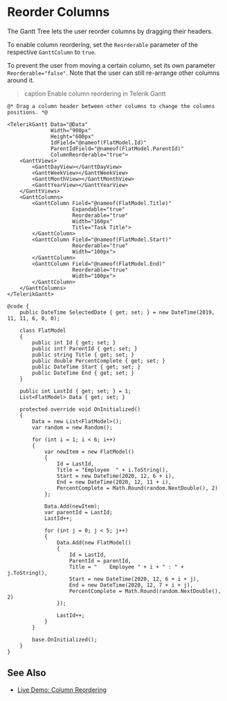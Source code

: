 
# Reorder Columns

The Gantt Tree lets the user reorder columns by dragging their headers.

To enable column reordering, set the `Reorderable` parameter of the respective `GanttColumn` to `true`.

To prevent the user from moving a certain column, set its own parameter `Reorderable="false"`. Note that the user can still re-arrange other columns around it.

>caption Enable column reordering in Telerik Gantt

````RAZOR
@* Drag a column header between other columns to change the columns positions. *@

<TelerikGantt Data="@Data"
              Width="900px"
              Height="600px"
              IdField="@nameof(FlatModel.Id)"
              ParentIdField="@nameof(FlatModel.ParentId)"
              ColumnReorderable="true">
    <GanttViews>
        <GanttDayView></GanttDayView>
        <GanttWeekView></GanttWeekView>
        <GanttMonthView></GanttMonthView>
        <GanttYearView></GanttYearView>
    </GanttViews>
    <GanttColumns>
        <GanttColumn Field="@nameof(FlatModel.Title)"
                     Expandable="true"
                     Reorderable="true"
                     Width="160px"
                     Title="Task Title">
        </GanttColumn>
        <GanttColumn Field="@nameof(FlatModel.Start)"
                     Reorderable="true"
                     Width="100px">
        </GanttColumn>
        <GanttColumn Field="@nameof(FlatModel.End)"
                     Reorderable="true"
                     Width="100px">
        </GanttColumn>
    </GanttColumns>
</TelerikGantt>

@code {
    public DateTime SelectedDate { get; set; } = new DateTime(2019, 11, 11, 6, 0, 0);

    class FlatModel
    {
        public int Id { get; set; }
        public int? ParentId { get; set; }
        public string Title { get; set; }
        public double PercentComplete { get; set; }
        public DateTime Start { get; set; }
        public DateTime End { get; set; }
    }

    public int LastId { get; set; } = 1;
    List<FlatModel> Data { get; set; }

    protected override void OnInitialized()
    {
        Data = new List<FlatModel>();
        var random = new Random();

        for (int i = 1; i < 6; i++)
        {
            var newItem = new FlatModel()
            {
                Id = LastId,
                Title = "Employee  " + i.ToString(),
                Start = new DateTime(2020, 12, 6 + i),
                End = new DateTime(2020, 12, 11 + i),
                PercentComplete = Math.Round(random.NextDouble(), 2)
            };

            Data.Add(newItem);
            var parentId = LastId;
            LastId++;

            for (int j = 0; j < 5; j++)
            {
                Data.Add(new FlatModel()
                {
                    Id = LastId,
                    ParentId = parentId,
                    Title = "    Employee " + i + " : " + j.ToString(),
                    Start = new DateTime(2020, 12, 6 + i + j),
                    End = new DateTime(2020, 12, 7 + i + j),
                    PercentComplete = Math.Round(random.NextDouble(), 2)
                });

                LastId++;
            }
        }

        base.OnInitialized();
    }
}
````

## See Also

* [Live Demo: Column Reordering](https://demos.telerik.com/blazor-ui/gantt/column-reordering)
